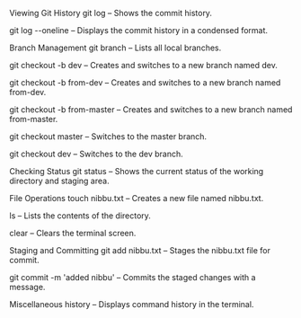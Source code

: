 Viewing Git History
git log – Shows the commit history.

git log --oneline – Displays the commit history in a condensed format.

Branch Management
git branch – Lists all local branches.

git checkout -b dev – Creates and switches to a new branch named dev.

git checkout -b from-dev – Creates and switches to a new branch named from-dev.

git checkout -b from-master – Creates and switches to a new branch named from-master.

git checkout master – Switches to the master branch.

git checkout dev – Switches to the dev branch.

Checking Status
git status – Shows the current status of the working directory and staging area.

File Operations
touch nibbu.txt – Creates a new file named nibbu.txt.

ls – Lists the contents of the directory.

clear – Clears the terminal screen.

Staging and Committing
git add nibbu.txt – Stages the nibbu.txt file for commit.

git commit -m 'added nibbu' – Commits the staged changes with a message.

Miscellaneous
history – Displays command history in the terminal.
